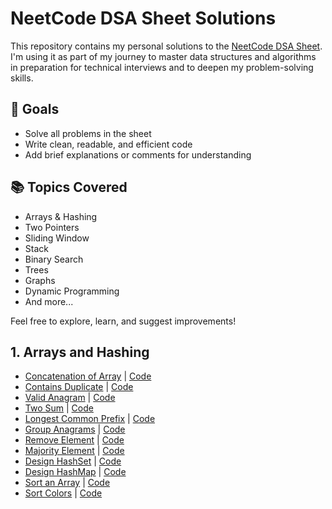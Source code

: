 # NeetCode DSA Sheet Solutions

This repository contains my personal solutions to the [NeetCode DSA Sheet](https://neetcode.io/). I'm using it as part of my journey to master data structures and algorithms in preparation for technical interviews and to deepen my problem-solving skills.

## 🚀 Goals
- Solve all problems in the sheet
- Write clean, readable, and efficient code
- Add brief explanations or comments for understanding

## 📚 Topics Covered
- Arrays & Hashing
- Two Pointers
- Sliding Window
- Stack
- Binary Search
- Trees
- Graphs
- Dynamic Programming
- And more...

Feel free to explore, learn, and suggest improvements!


## 1. Arrays and Hashing
- [Concatenation of Array](https://leetcode.com/problems/concatenation-of-array/description/) | [Code](/Arrays%20and%20Hashing/ConcatenationOfArray.java)
- [Contains Duplicate](https://leetcode.com/problems/contains-duplicate/description/) | [Code](/Arrays%20and%20Hashing/ContainsDuplicate.java)
- [Valid Anagram](https://leetcode.com/problems/valid-anagram/description/) | [Code](/Arrays%20and%20Hashing/ValidAnagram.java)
- [Two Sum](https://leetcode.com/problems/two-sum/description/) | [Code](/Arrays%20and%20Hashing/TwoSum.java)
- [Longest Common Prefix](https://leetcode.com/problems/longest-common-prefix/description/) | [Code](/Arrays%20and%20Hashing/LongestCommonPrefix.java)
- [Group Anagrams](https://leetcode.com/problems/group-anagrams/description/) | [Code](/Arrays%20and%20Hashing/GroupAnagrams.java)
- [Remove Element](https://leetcode.com/problems/remove-element/description/) | [Code](/Arrays%20and%20Hashing/RemoveElement.java)
- [Majority Element](https://leetcode.com/problems/majority-element/description/) | [Code](/Arrays%20and%20Hashing/MajorityElement.java)
- [Design HashSet](https://leetcode.com/problems/design-hashset/description/) | [Code](/Arrays%20and%20Hashing/DesignHashSet.java)
- [Design HashMap](https://leetcode.com/problems/design-hashmap/description/) | [Code](/Arrays%20and%20Hashing/DesignHashMap.java)
- [Sort an Array](https://leetcode.com/problems/sort-an-array/description/) | [Code](/Arrays%20and%20Hashing/SortAnArray.java)
- [Sort Colors](https://leetcode.com/problems/sort-colors/description/) | [Code](/Arrays%20and%20Hashing/SortColors.java)